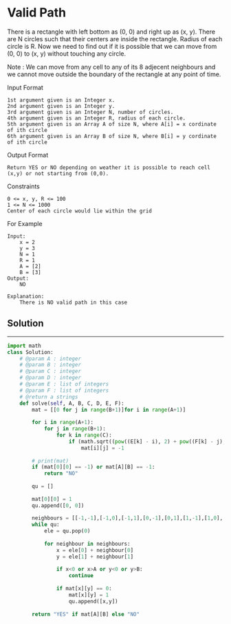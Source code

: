<h1>Valid Path</h1>

<p>
There is a rectangle with left bottom as  (0, 0) and right up as (x, y). There are N circles such that their centers are inside the rectangle.
Radius of each circle is R. Now we need to find out if it is possible that we can move from (0, 0) to (x, y) without touching any circle.

Note : We can move from any cell to any of its 8 adjecent neighbours and we cannot move outside the boundary of the rectangle at any point of time.


Input Format

    1st argument given is an Integer x.
    2nd argument given is an Integer y.
    3rd argument given is an Integer N, number of circles.
    4th argument given is an Integer R, radius of each circle.
    5th argument given is an Array A of size N, where A[i] = x cordinate of ith circle
    6th argument given is an Array B of size N, where B[i] = y cordinate of ith circle
Output Format

    Return YES or NO depending on weather it is possible to reach cell (x,y) or not starting from (0,0).
Constraints

    0 <= x, y, R <= 100
    1 <= N <= 1000
    Center of each circle would lie within the grid
For Example

    Input:
        x = 2
        y = 3
        N = 1
        R = 1
        A = [2]
        B = [3]
    Output:
        NO
    
    Explanation:
        There is NO valid path in this case

<h2>Solution</h2>

***

```python
import math
class Solution:
    # @param A : integer
    # @param B : integer
    # @param C : integer
    # @param D : integer
    # @param E : list of integers
    # @param F : list of integers
    # @return a strings
    def solve(self, A, B, C, D, E, F):
        mat = [[0 for j in range(B+1)]for i in range(A+1)]
    
        for i in range(A+1):
            for j in range(B+1):
                for k in range(C):
                    if (math.sqrt((pow((E[k] - i), 2) + pow((F[k] - j), 2))) <= D): 
                        mat[i][j] = -1
        
        # print(mat)                
        if (mat[0][0] == -1) or mat[A][B] == -1:  
            return "NO"
    
        qu = []
      
        mat[0][0] = 1
        qu.append([0, 0])  
        
        neighbours = [[-1,-1],[-1,0],[-1,1],[0,-1],[0,1],[1,-1],[1,0],[1,1]]
        while qu:
            ele = qu.pop(0)
            
            for neighbour in neighbours:
                x = ele[0] + neighbour[0]
                y = ele[1] + neighbour[1]
                
                if x<0 or x>A or y<0 or y>B:
                    continue
                
                if mat[x][y] == 0:
                    mat[x][y] = 1
                    qu.append([x,y])
        
        return "YES" if mat[A][B] else "NO"
```